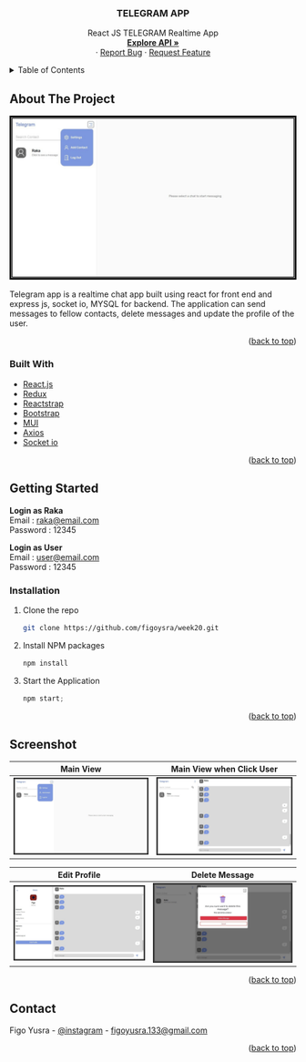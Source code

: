 <div id="top"></div>

<!-- PROJECT LOGO -->
<br />
<div align="center">
  <a href="https://github.com/figoysra/Tellegram-App.git">
  </a>

<h3 align="center">TELEGRAM APP</h3>

  <p align="center">
    React JS TELEGRAM Realtime App
    <br />
    <a href="**https**://github.com/figoysra/TellegramApp-Repo"><strong>Explore API »</strong></a>
    <br />
    ·
    <a href="https://github.com/figoysra/Tellegram-App/issues">Report Bug</a>
    ·
    <a href="https://github.com/figoysra/Tellegram-App/issues">Request Feature</a>
  </p>
</div>



<!-- TABLE OF CONTENTS -->
<details>
  <summary>Table of Contents</summary>
  <ol>
    <li>
      <a href="#about-the-project">About The Project</a>
      <ul>
        <li><a href="#built-with">Built With</a></li>
      </ul>
    </li>
    <li>
      <a href="#getting-started">Getting Started</a>
      <ul>
        <li><a href="#installation">Installation</a></li>
      </ul>
    </li>
    <li><a href="#screenshot">Screenshot</a></li>
    <li><a href="#contact">Contact</a></li>
  </ol>
</details>



<!-- ABOUT THE PROJECT -->
## About The Project

![Screenshot](./ReadmeImage/tuxpi.com.1637588205.jpg)

Telegram app is a realtime chat app built using react for front end and express js, socket io, MYSQL for backend. The application can send messages to fellow contacts, delete messages and update the profile of the user.


<p align="right">(<a href="#top">back to top</a>)</p>



### Built With

* [React.js](https://reactjs.org/)
* [Redux](https://redux.js.org/)
* [Reactstrap](https://reactstrap.github.io/)
* [Bootstrap](https://getbootstrap.com/)
* [MUI](https://mui.com/)
* [Axios](https://www.npmjs.com/package/axios)
* [Socket io](https://socket.io/)


<p align="right">(<a href="#top">back to top</a>)</p>



<!-- GETTING STARTED -->
## Getting Started

**Login as Raka** </br>
Email : raka@email.com </br>
Password : 12345 </br>

**Login as User** </br>
Email : user@email.com </br>
Password : 12345



### Installation

1. Clone the repo
   ```sh
   git clone https://github.com/figoysra/week20.git
   ```
2. Install NPM packages
   ```sh
   npm install
   ```
3. Start the Application
   ```js
   npm start;
   ```

<p align="right">(<a href="#top">back to top</a>)</p>



<!-- ROADMAP -->
## Screenshot


Main View       |  Main View when Click User
:-------------------------:|:-------------------------:
![](./ReadmeImage/tuxpi.com.1637588205.jpg)  |  ![](./ReadmeImage/tuxpi.com.1637588393.jpg)

Edit Profile         |  Delete Message
:-------------------------:|:-------------------------:
![](./ReadmeImage/tuxpi.com.1637588254.jpg)  |  ![](./ReadmeImage/tuxpi.com.1637588226.jpg)



<p align="right">(<a href="#top">back to top</a>)</p>




<!-- CONTACT -->
## Contact

Figo Yusra  - [@instagram](https://www.instagram.com/figoyusra/) - figoyusra.133@gmail.com


<p align="right">(<a href="#top">back to top</a>)</p>

